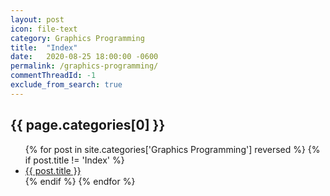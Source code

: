 ```yaml
---
layout: post
icon: file-text
category: Graphics Programming
title:  "Index"
date:   2020-08-25 18:00:00 -0600
permalink: /graphics-programming/
commentThreadId: -1
exclude_from_search: true
---
```


## {{ page.categories[0] }}

<ul>
    {% for post in site.categories['Graphics Programming'] reversed %}
        {% if post.title != 'Index' %}
        <li><a href='{{ post.url }}'>{{ post.title }}</a></li>
        {% endif %}
    {% endfor %}
</ul>
